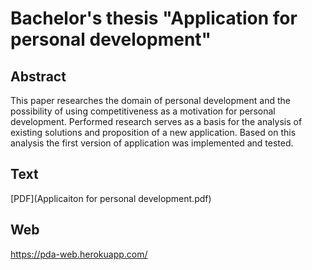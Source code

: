 # Bachelor's thesis "Application for personal development"

## Abstract
This paper researches the domain of personal development and the possibility of 
using competitiveness as a motivation for personal development. 
Performed research serves as a basis for the analysis of existing solutions 
and proposition of a new application. 
Based on this analysis the first version of application was implemented and tested.

## Text
[PDF](Applicaiton for personal development.pdf)

## Web
https://pda-web.herokuapp.com/